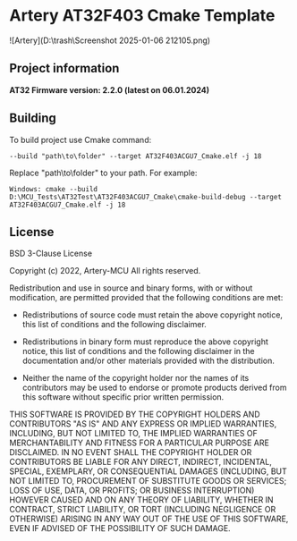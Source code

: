 # **Artery AT32F403 Cmake Template**
![Artery](D:\trash\Screenshot 2025-01-06 212105.png)

## Project information

**AT32 Firmware version: 2.2.0 (latest on 06.01.2024)**

## Building
To build project use Cmake command:

`--build "path\to\folder" --target AT32F403ACGU7_Cmake.elf -j 18`

Replace "path\to\folder" to your path. For example:

`Windows: cmake --build D:\MCU_Tests\AT32Test\AT32F403ACGU7_Cmake\cmake-build-debug --target AT32F403ACGU7_Cmake.elf -j 18`

## License

BSD 3-Clause License

Copyright (c) 2022, Artery-MCU
All rights reserved.

Redistribution and use in source and binary forms, with or without
modification, are permitted provided that the following conditions are met:

* Redistributions of source code must retain the above copyright notice, this
  list of conditions and the following disclaimer.

* Redistributions in binary form must reproduce the above copyright notice,
  this list of conditions and the following disclaimer in the documentation
  and/or other materials provided with the distribution.

* Neither the name of the copyright holder nor the names of its
  contributors may be used to endorse or promote products derived from
  this software without specific prior written permission.

THIS SOFTWARE IS PROVIDED BY THE COPYRIGHT HOLDERS AND CONTRIBUTORS "AS IS"
AND ANY EXPRESS OR IMPLIED WARRANTIES, INCLUDING, BUT NOT LIMITED TO, THE
IMPLIED WARRANTIES OF MERCHANTABILITY AND FITNESS FOR A PARTICULAR PURPOSE ARE
DISCLAIMED. IN NO EVENT SHALL THE COPYRIGHT HOLDER OR CONTRIBUTORS BE LIABLE
FOR ANY DIRECT, INDIRECT, INCIDENTAL, SPECIAL, EXEMPLARY, OR CONSEQUENTIAL
DAMAGES (INCLUDING, BUT NOT LIMITED TO, PROCUREMENT OF SUBSTITUTE GOODS OR
SERVICES; LOSS OF USE, DATA, OR PROFITS; OR BUSINESS INTERRUPTION) HOWEVER
CAUSED AND ON ANY THEORY OF LIABILITY, WHETHER IN CONTRACT, STRICT LIABILITY,
OR TORT (INCLUDING NEGLIGENCE OR OTHERWISE) ARISING IN ANY WAY OUT OF THE USE
OF THIS SOFTWARE, EVEN IF ADVISED OF THE POSSIBILITY OF SUCH DAMAGE.